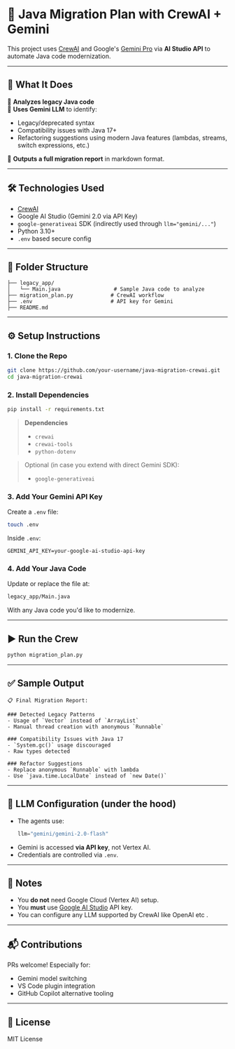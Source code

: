 # 🧠 Java Migration Plan with CrewAI + Gemini

This project uses [CrewAI](https://docs.crewai.com/) and Google's [Gemini Pro](https://makersuite.google.com/) via **AI Studio API** to automate Java code modernization.

---

## 🚀 What It Does

🔎 **Analyzes legacy Java code**  
🧠 **Uses Gemini LLM** to identify:
- Legacy/deprecated syntax
- Compatibility issues with Java 17+
- Refactoring suggestions using modern Java features (lambdas, streams, switch expressions, etc.)

📝 **Outputs a full migration report** in markdown format.

---

## 🛠️ Technologies Used

- [CrewAI](https://github.com/joaomdmoura/crewai)
- Google AI Studio (Gemini 2.0 via API Key)
- `google-generativeai` SDK (indirectly used through `llm="gemini/..."`)
- Python 3.10+
- `.env` based secure config

---

## 📂 Folder Structure

```
├── legacy_app/
│   └── Main.java                 # Sample Java code to analyze
├── migration_plan.py            # CrewAI workflow
├── .env                         # API key for Gemini
├── README.md
```

---

## ⚙️ Setup Instructions

### 1. Clone the Repo

```bash
git clone https://github.com/your-username/java-migration-crewai.git
cd java-migration-crewai
```

### 2. Install Dependencies

```bash
pip install -r requirements.txt
```

> **Dependencies**
> - `crewai`
> - `crewai-tools`
> - `python-dotenv`

> Optional (in case you extend with direct Gemini SDK):
> - `google-generativeai`

### 3. Add Your Gemini API Key

Create a `.env` file:

```bash
touch .env
```

Inside `.env`:

```env
GEMINI_API_KEY=your-google-ai-studio-api-key
```

### 4. Add Your Java Code

Update or replace the file at:

```bash
legacy_app/Main.java
```

With any Java code you'd like to modernize.

---

## ▶️ Run the Crew

```bash
python migration_plan.py
```

---

## ✅ Sample Output

```
📋 Final Migration Report:

### Detected Legacy Patterns
- Usage of `Vector` instead of `ArrayList`
- Manual thread creation with anonymous `Runnable`

### Compatibility Issues with Java 17
- `System.gc()` usage discouraged
- Raw types detected

### Refactor Suggestions
- Replace anonymous `Runnable` with lambda
- Use `java.time.LocalDate` instead of `new Date()`
```

---

## 🤖 LLM Configuration (under the hood)

- The agents use:
  ```python
  llm="gemini/gemini-2.0-flash"
  ```
- Gemini is accessed **via API key**, not Vertex AI.
- Credentials are controlled via `.env`.

---

## 📌 Notes

- You **do not** need Google Cloud (Vertex AI) setup.
- You **must** use [Google AI Studio](https://makersuite.google.com/app/apikey) API key.
- You can configure any LLM supported by CrewAI like OpenAI etc .

---

## 📬 Contributions

PRs welcome! Especially for:
- Gemini model switching
- VS Code plugin integration
- GitHub Copilot alternative tooling

---

## 📄 License

MIT License